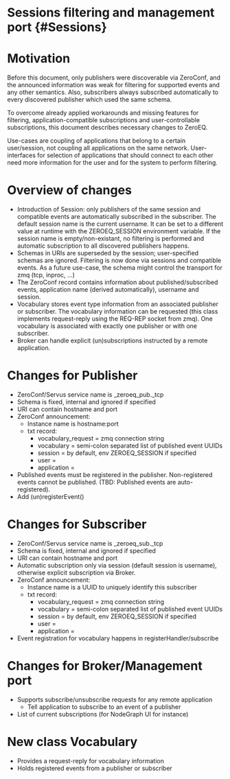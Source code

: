 # Sessions filtering and management port {#Sessions}

# Motivation

Before this document, only publishers were discoverable via ZeroConf, and the
announced information was weak for filtering for supported events and any other
semantics. Also, subscribers always subscribed automatically to every discovered
publisher which used the same schema.

To overcome already applied workarounds and missing features for filtering,
application-compatible subscriptions and user-controllable subscriptions, this
document describes necessary changes to ZeroEQ.

Use-cases are coupling of applications that belong to a certain user/session,
not coupling all applications on the same network. User-interfaces for selection
of applications that should connect to each other need more information for the
user and for the system to perform filtering.

# Overview of changes

* Introduction of Session: only publishers of the same session and compatible
  events are automatically subscribed in the subscriber. The default session
  name is the current username. It can be set to a different value at runtime
  with the ZEROEQ_SESSION environment variable. If the session name is
  empty/non-existant, no filtering is performed and automatic subscription to
  all discovered publishers happens.
* Schemas in URIs are superseded by the session; user-specified schemas are
  ignored. Filtering is now done via sessions and compatible events. As a future
  use-case, the schema might control the transport for zmq (tcp, inproc, ...)
* The ZeroConf record contains information about published/subscribed events,
  application name (derived automatically), username and session.
* Vocabulary stores event type information from an associated publisher or
  subscriber. The vocabulary information can be requested (this class implements
  request-reply using the REQ-REP socket from zmq). One vocabulary is associated
  with exactly one publisher or with one subscriber.
* Broker can handle explicit (un)subscriptions instructed by a remote
  application.

# Changes for Publisher

* ZeroConf/Servus service name is _zeroeq_pub._tcp
* Schema is fixed, internal and ignored if specified
* URI can contain hostname and port
* ZeroConf announcement:
  * Instance name is hostname:port
  * txt record:
    * vocabulary_request = zmq connection string
    * vocabulary = semi-colon separated list of published event UUIDs
    * session = <user-name> by default, env ZEROEQ_SESSION if specified
    * user = <user-name>
    * application = <application-name>
* Published events must be registered in the publisher. Non-registered events
  cannot be published. (TBD: Published events are auto-registered).
* Add (un)registerEvent()

# Changes for Subscriber

* ZeroConf/Servus service name is _zeroeq_sub._tcp
* Schema is fixed, internal and ignored if specified
* URI can contain hostname and port
* Automatic subscription only via session (default session is username),
  otherwise explicit subscription via Broker.
* ZeroConf announcement:
  * Instance name is a UUID to uniquely identify this subscriber
  * txt record:
    * vocabulary_request = zmq connection string
    * vocabulary = semi-colon separated list of published event UUIDs
    * session = <user-name> by default, env ZEROEQ_SESSION if specified
    * user = <user-name>
    * application = <application-name>
* Event registration for vocabulary happens in
  registerHandler/subscribe

# Changes for Broker/Management port

* Supports subscribe/unsubscribe requests for any remote application
  * Tell application to subscribe to an event of a publisher
* List of current subscriptions (for NodeGraph UI for instance)

# New class Vocabulary

* Provides a request-reply for vocabulary information
* Holds registered events from a publisher or subscriber
